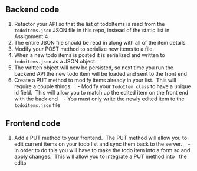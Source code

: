 
## Backend code
1. Refactor your API so that the list of todoItems is read from the `todoitems.json` JSON file in this repo, instead of the static list in Assignment 4
2. The entire JSON file should be read in along with all of the item details
3. Modify your POST method to serialize new items to a file.
4. When a new todo items is posted it is serialized and written to `todoitems.json` as a JSON object.
5. The written object will now be persisted, so next time you run the backend API the new todo item will be loaded and sent to the front end
6. Create a PUT method to modify items already in your list.  This will require a couple things:
   - Modify your `TodoItem class` to have a unique id field.  This will allow you to match up the edited item on the front end with the back end
   - You must only write the newly edited item to the `todoitems.json` file
  
## Frontend code
1. Add a PUT method to your frontend.  The PUT method will allow you to edit current items on your todo list and sync them back to the server.
   - In order to do this you will have to make the todo item into a form so and apply changes.  This will allow you to integrate a PUT method into   the edits